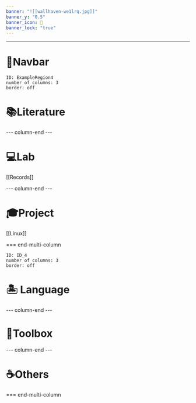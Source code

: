 ```yaml
---
banner: "![[wallhaven-we1lrq.jpg]]"
banner_y: "0.5"
banner_icon: 🤯
banner_lock: "true"
---
```


***

# 🐾Navbar
```start-multi-column
ID: ExampleRegion4  
number of columns: 3  
border: off
```


# 📚Literature


--- column-end ---
# 💻Lab
[[Records]]

--- column-end ---
# 🎓Project
[[Linux]]

=== end-multi-column
```start-multi-column
ID: ID_4  
number of columns: 3  
border: off
```

# 🏝️   Language

--- column-end ---

# 🧰Toolbox

--- column-end ---
# ☕Others


=== end-multi-column
